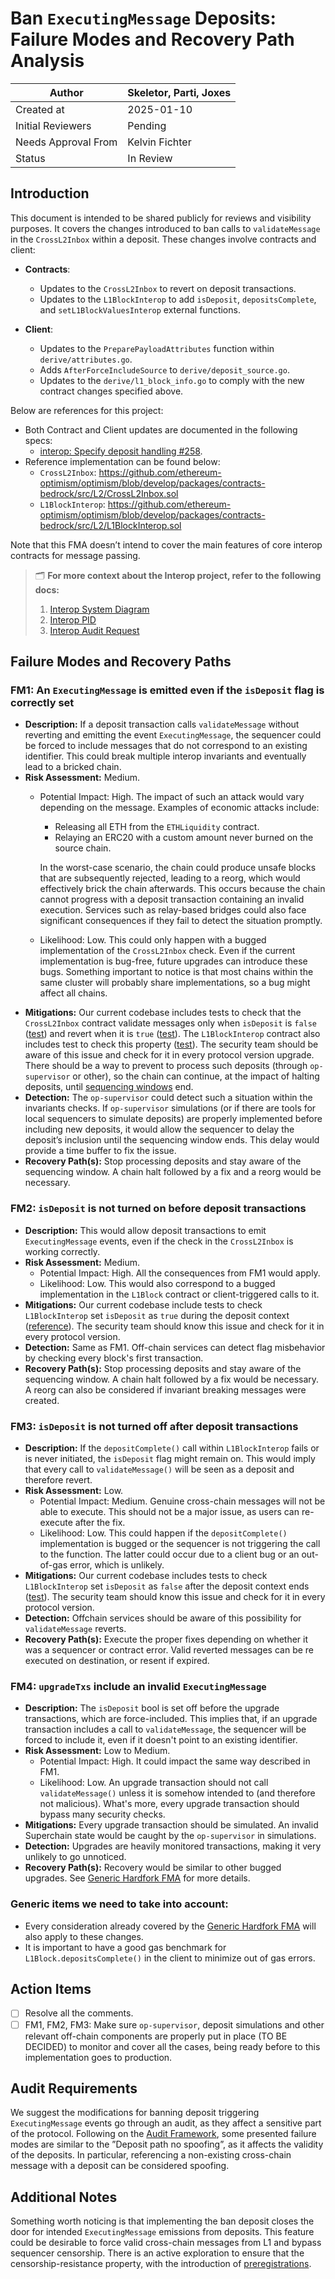 # Ban `ExecutingMessage` Deposits: Failure Modes and Recovery Path Analysis

| Author | Skeletor, Parti, Joxes |
| --- | --- |
| Created at | 2025-01-10 |
| Initial Reviewers | Pending |
| Needs Approval From | Kelvin Fichter |
| Status | In Review |

## Introduction

This document is intended to be shared publicly for reviews and visibility purposes. It covers the changes introduced to ban calls to `validateMessage` in the `CrossL2Inbox` within a deposit. These changes involve contracts and client:

- **Contracts**:
    - Updates to the `CrossL2Inbox` to revert on deposit transactions.
    - Updates to the `L1BlockInterop` to add `isDeposit`, `depositsComplete`, and `setL1BlockValuesInterop` external functions.

- **Client**:
    - Updates to the `PreparePayloadAttributes` function within `derive/attributes.go`.
    - Adds `AfterForceIncludeSource` to `derive/deposit_source.go`.
    - Updates to the `derive/l1_block_info.go` to comply with the new contract changes specified above.

Below are references for this project:
- Both Contract and Client updates are documented in the following specs:
    - [interop: Specify deposit handling #258](https://github.com/ethereum-optimism/specs/pull/258).
- Reference implementation can be found below:
    - `CrossL2Inbox`: https://github.com/ethereum-optimism/optimism/blob/develop/packages/contracts-bedrock/src/L2/CrossL2Inbox.sol
    - `L1BlockInterop`: https://github.com/ethereum-optimism/optimism/blob/develop/packages/contracts-bedrock/src/L2/L1BlockInterop.sol

Note that this FMA doesn’t intend to cover the main features of core interop contracts for message passing. 

> 🗂️ **For more context about the Interop project, refer to the following docs:**
> 1. [Interop System Diagram](https://www.notion.so/Superchain-Interop-16c8052fcbb24b93ad1a539b5f8db4c1?pvs=21)
> 2. [Interop PID](https://www.notion.so/Superchain-Interop-16c8052fcbb24b93ad1a539b5f8db4c1?pvs=21)
> 3. [Interop Audit Request](https://docs.google.com/document/d/1Rcuzbsguh7koT2jFru5ft9T8zAvjBEzbt0zF5LNQQ08/edit?tab=t.0)

## Failure Modes and Recovery Paths

### FM1: An `ExecutingMessage` is emitted even if the `isDeposit` flag is correctly set

- **Description:** If a deposit transaction calls `validateMessage` without reverting and emitting the event `ExecutingMessage`, the sequencer could be forced to include messages that do not correspond to an existing identifier. This could break multiple interop invariants and eventually lead to a bricked chain.
- **Risk Assessment:** Medium.
    - Potential Impact: High. The impact of such an attack would vary depending on the message. Examples of economic attacks include:
        - Releasing all ETH from the `ETHLiquidity` contract.
        - Relaying an ERC20 with a custom amount never burned on the source chain.
        
        In the worst-case scenario, the chain could produce unsafe blocks that are subsequently rejected, leading to a reorg, which would effectively brick the chain afterwards. This occurs because the chain cannot progress with a deposit transaction containing an invalid execution. Services such as relay-based bridges could also face significant consequences if they fail to detect the situation promptly.
        
    - Likelihood: Low. This could only happen with a bugged implementation of the `CrossL2Inbox` check. Even if the current implementation is bug-free, future upgrades can introduce these bugs.
    Something important to notice is that most chains within the same cluster will probably share implementations, so a bug might affect all chains.
- **Mitigations:** Our current codebase includes tests to check that the `CrossL2Inbox` contract validate messages only when `isDeposit` is `false` ([test](https://github.com/ethereum-optimism/optimism/blob/ef6ef6fd45fc2b7ccd4bc06dc7e24f75c0dda362/packages/contracts-bedrock/test/L2/CrossL2Inbox.t.sol#L139)) and revert when it is `true` ([test](https://github.com/ethereum-optimism/optimism/blob/ef6ef6fd45fc2b7ccd4bc06dc7e24f75c0dda362/packages/contracts-bedrock/test/L2/CrossL2Inbox.t.sol#L166)). The `L1BlockInterop` contract also includes test to check this property ([test](https://github.com/ethereum-optimism/optimism/blob/ef6ef6fd45fc2b7ccd4bc06dc7e24f75c0dda362/packages/contracts-bedrock/test/L2/L1BlockInterop.t.sol#L205)).  The security team should be aware of this issue and check for it in every protocol version upgrade. There should be a way to prevent to process such deposits (through `op-supervisor` or other), so the chain can continue, at the impact of halting deposits, until [sequencing windows](https://specs.optimism.io/glossary.html?highlight=sequencing%20window#sequencing-window) end.
- **Detection:** The `op-supervisor` could detect such a situation within the invariants checks. If `op-supervisor` simulations (or if there are tools for local sequencers to simulate deposits) are properly implemented before including new deposits, it would allow the sequencer to delay the deposit’s inclusion until the sequencing window ends. This delay would provide a time buffer to fix the issue.
- **Recovery Path(s):** Stop processing deposits and stay aware of the sequencing window. A chain halt followed by a fix and a reorg would be necessary.

### FM2: `isDeposit` is not turned on before deposit transactions

- **Description:** This would allow deposit transactions to emit `ExecutingMessage` events, even if the check in the `CrossL2Inbox` is working correctly.
- **Risk Assessment:** Medium.
    - Potential Impact: High. All the consequences from FM1 would apply.
    - Likelihood: Low. This would also correspond to a bugged implementation in the `L1Block` contract or client-triggered calls to it.
- **Mitigations:** Our current codebase include tests to check `L1BlockInterop` set `isDeposit` as `true` during the deposit context ([reference](https://github.com/ethereum-optimism/optimism/blob/ef6ef6fd45fc2b7ccd4bc06dc7e24f75c0dda362/packages/contracts-bedrock/test/L2/L1BlockInterop.t.sol#L239)). The security team should know this issue and check for it in every protocol version.
- **Detection:** Same as FM1. Off-chain services can detect flag misbehavior by checking every block's first transaction.
- **Recovery Path(s):** Stop processing deposits and stay aware of the sequencing window. A chain halt followed by a fix would be necessary. A reorg can also be considered if invariant breaking messages were created.

### FM3: `isDeposit` is not turned off after deposit transactions

- **Description:** If the `depositComplete()` call within `L1BlockInterop` fails or is never initiated, the `isDeposit` flag might remain on. This would imply that every call to `validateMessage()` will be seen as a deposit and therefore revert.
- **Risk Assessment:** Low.
    - Potential Impact: Medium. Genuine cross-chain messages will not be able to execute. This should not be a major issue, as users can re-execute after the fix.
    - Likelihood: Low. This could happen if the `depositComplete()` implementation is bugged or the sequencer is not triggering the call to the function. The latter could occur due to a client bug or an out-of-gas error, which is unlikely.
- **Mitigations:** Our current codebase includes tests to check `L1BlockInterop` set `isDeposit` as `false` after the deposit context ends ([test](https://github.com/ethereum-optimism/optimism/blob/ef6ef6fd45fc2b7ccd4bc06dc7e24f75c0dda362/packages/contracts-bedrock/test/L2/L1BlockInterop.t.sol#L292)). The security team should know this issue and check for it in every protocol version.
- **Detection:** Offchain services should be aware of this possibility for `validateMessage` reverts.
- **Recovery Path(s):** Execute the proper fixes depending on whether it was a sequencer or contract error. Valid reverted messages can be re executed on destination, or resent if expired.

### FM4: `upgradeTxs` include an invalid `ExecutingMessage`

- **Description:** The `isDeposit` bool is set off before the upgrade transactions, which are force-included. This implies that, if an upgrade transaction includes a call to `validateMessage`, the sequencer will be forced to include it, even if it doesn't point to an existing identifier.
- **Risk Assessment:** Low to Medium.
    - Potential Impact: High. It could impact the same way described in FM1.
    - Likelihood: Low. An upgrade transaction should not call `validateMessage()` unless it is somehow intended to (and therefore not malicious). What's more, every upgrade transaction should bypass many security checks.
- **Mitigations:** Every upgrade transaction should be simulated. An invalid Superchain state would be caught by the `op-supervisor` in simulations.
- **Detection:** Upgrades are heavily monitored transactions, making it very unlikely to go unnoticed.
- **Recovery Path(s):** Recovery would be similar to other bugged upgrades. See [Generic Hardfork FMA](https://github.com/ethereum-optimism/design-docs/blob/main/security/fma-generic-hardfork.md) for more details.

### Generic items we need to take into account:

- Every consideration already covered by the [Generic Hardfork FMA](https://github.com/ethereum-optimism/design-docs/blob/main/security/fma-generic-hardfork.md) will also apply to these changes.
- It is important to have a good gas benchmark for `L1Block.depositsComplete()` in the client to minimize out of gas errors.

## Action Items

- [ ]  Resolve all the comments.
- [ ]  FM1, FM2, FM3: Make sure `op-supervisor`, deposit simulations and other relevant off-chain components are properly put in place (TO BE DECIDED) to monitor and cover all the cases, being ready before to this implementation goes to production.

## Audit Requirements

We suggest the modifications for banning deposit triggering `ExecutingMessage` events go through an audit, as they affect a sensitive part of the protocol. Following on the [Audit Framework](https://gov.optimism.io/t/op-labs-audit-framework-when-to-get-external-security-review-and-how-to-prepare-for-it/6864), some presented failure modes are similar to the ”Deposit path no spoofing”, as it affects the validity of the deposits. In particular, referencing a non-existing cross-chain message with a deposit can be considered spoofing.

## Additional Notes

Something worth noticing is that implementing the ban deposit closes the door for intended `ExecutingMessage` emissions from deposits. This feature could be desirable to force valid cross-chain messages from L1 and bypass sequencer censorship. There is an active exploration to ensure that the censorship-resistance property, with the introduction of [preregistrations](https://github.com/ethereum-optimism/specs/issues/520).
